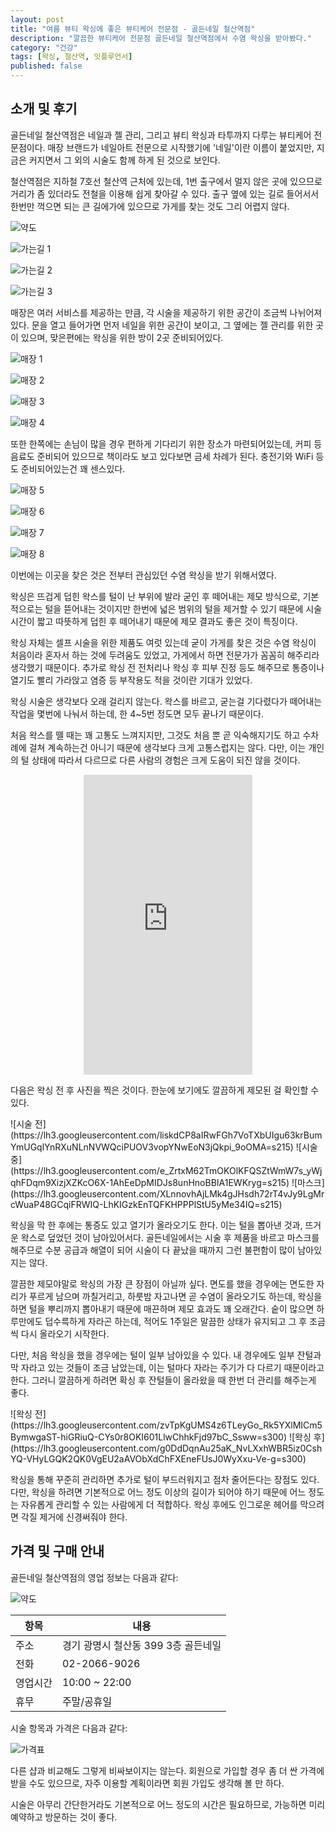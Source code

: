 ```yaml
---
layout: post
title: "여름 뷰티 왁싱에 좋은 뷰티케어 전문점 - 골든네일 철산역점"
description: "깔끔한 뷰티케어 전문점 골든네일 철산역점에서 수염 왁싱을 받아봤다."
category: "건강"
tags: [왁싱, 철산역, 잇플루언서]
published: false
---
```


## 소개 및 후기

골든네일 철산역점은
네일과 젤 관리, 그리고 뷰티 왁싱과 타투까지 다루는 뷰티케어 전문점이다.
매장 브랜드가 네일아트 전문으로 시작했기에 '네일'이란 이름이 붙었지만,
지금은 커지면서 그 외의 시술도 함께 하게 된 것으로 보인다.

철산역점은 지하철 7호선 철산역 근처에 있는데,
1번 출구에서 멀지 않은 곳에 있으므로 거리가 좀 있더라도 전철을 이용해 쉽게 찾아갈 수 있다.
출구 옆에 있는 길로 들어서서 한번만 꺽으면 되는 큰 길에가에 있으므로
가게를 찾는 것도 그리 어렵지 않다.

![약도](https://lh3.googleusercontent.com/nBhNS2xb9dUT1qrf8plPTz2IpM_vEy6U04E_XEos2XOC5vGHmwkHf_AnvtlaEj2-MWC9QxQjT23XIA)

![가는길 1](https://lh3.googleusercontent.com/HTzW0EdOOaeglpxCUfw8tCX3ymTg3Epm5FSTTNckYz8p8BCv22ZvpIvRrzmMgdprfi6sIqBZjBWZpg=s560)

![가는길 2](https://lh3.googleusercontent.com/azM5oIH-RjgJ_R8YZcTQmwcGg_pkOp7FgfIBqygEcZWGG_tPZrTjrGv3KwHqYVrp8eIGc0sgf2ea7g=s560)

![가는길 3](https://lh3.googleusercontent.com/Oi2w0TlgYRYxRaoo4aMoeQk0O-9dX4Yj_cuRJ-0MfZn_6S65kSVEiGuEZRJi1O2HbkQZYXIfOON_Nw=s560)


매장은 여러 서비스를 제공하는 만큼, 각 시술을 제공하기 위한 공간이 조금씩 나뉘어져 있다.
문을 열고 들어가면 먼저 네일을 위한 공간이 보이고,
그 옆에는 젤 관리를 위한 곳이 있으며,
맞은편에는 왁싱을 위한 방이 2곳 준비되어있다.

![매장 1](https://lh3.googleusercontent.com/7HUYna6gNce7MpeXVF6hVtOrZ3oWI6vzkI1s3pYphpuotfswjBxwvqTUU4njz9IJiJWE9SgDDCbtFA=s560)

![매장 2](https://lh3.googleusercontent.com/RzMxZkGz5WraRc7NtuPrcLRfVcEdbYU2yuCuR9JZ4uLHZQY4VY_jER8mtgEQW5QFWtTe3Wjwr_yWZQ=s560)

![매장 3](https://lh3.googleusercontent.com/QmZ3EwvlPUtFtT7bltygNzk9gL6O4Gvewefl8wk-Elm6kjZGOTUdbYgkpCY9F0ZoC7Biy_5jw82aUA=s480)

![매장 4](https://lh3.googleusercontent.com/yxMTiEjvcqbNuxbGQbjPSFK0UxGcejvxQNSptUdjBJtPeLnxuhkqyWIAZaGILvrBjhsWF0z4Vj9Jsg=s480)

또한 한쪽에는 손님이 많을 경우 편하게 기다리기 위한 장소가 마련되어있는데,
커피 등 음료도 준비되어 있으므로 책이라도 보고 있다보면 금세 차례가 된다.
충전기와 WiFi 등도 준비되어있는건 꽤 센스있다.

![매장 5](https://lh3.googleusercontent.com/6MDIlgxMS2EZ7yU-9tcNYIuAHuQg87Bba8_pqeXA9C-XkOztUTFQ4K7BNBFh5LD7hqh1l4zcpEeMGg=s560)

![매장 6](https://lh3.googleusercontent.com/5qJb3oKlqteNdiad255BH9Z-HCaRhhieHcfySq7-VSn4AbN2Hyo_ZKaCWk6TmviclNb8ztqYCxLQaw=s560)

![매장 7](https://lh3.googleusercontent.com/2e0fn6YUacnJOe-yry1lZfBi-Tjwamg8rmZkRnX4DyVV45xeHEpA3Rd2K87jheKUFTZIQmRSdkKiHA=s560)

![매장 8](https://lh3.googleusercontent.com/Ox5Pkn7VUr28rYIARrqSrT-YHBKqUWWw_I1aCNYMmJZ8k9zt06NBeT8pzDWHTSWyitqL1sGoS3HMww=s560)


이번에는 이곳을 찾은 것은 전부터 관심있던 수염 왁싱을 받기 위해서였다.

왁싱은 뜨겁게 덥힌 왁스를 털이 난 부위에 발라 굳인 후 떼어내는 제모 방식으로,
기본적으로는 털을 뜯어내는 것이지만
한번에 넓은 범위의 털을 제거할 수 있기 때문에 시술 시간이 짧고
따뜻하게 덥힌 후 떼어내기 때문에 제모 결과도 좋은 것이 특징이다.

왁싱 자체는 셀프 시술을 위한 제품도 여럿 있는데 굳이 가게를 찾은 것은
수염 왁싱이 처음이라 혼자서 하는 것에 두려움도 있었고,
가게에서 하면 전문가가 꼼꼼히 해주리라 생각했기 때문이다.
추가로 왁싱 전 전처리나 왁싱 후 피부 진정 등도 해주므로
통증이나 열기도 빨리 가라앉고 염증 등 부작용도 적을 것이란 기대가 있었다.

왁싱 시술은 생각보다 오래 걸리지 않는다.
왁스를 바르고, 굳는걸 기다렸다가 떼어내는 작업을 몇번에 나눠서 하는데,
한 4~5번 정도면 모두 끝나기 때문이다.

처음 왁스를 뗄 때는 꽤 고통도 느껴지지만,
그것도 처음 뿐 곧 익숙해지기도 하고
수차례에 걸쳐 계속하는건 아니기 때문에 생각보다 크게 고통스럽지는 않다.
다만, 이는 개인의 털 상태에 따라서 다르므로 다른 사람의 경험은 크게 도움이 되진 않을 것이다.

<center><iframe width="270" height="480" src="https://www.youtube.com/embed/cDEaqwX4Phg" frameborder="0" allow="autoplay; encrypted-media" allowfullscreen></iframe></center>

다음은 왁싱 전 후 사진을 찍은 것이다.
한눈에 보기에도 깔끔하게 제모된 걸 확인할 수 있다.

<p class="center" markdown="1">
![시술 전](https://lh3.googleusercontent.com/liskdCP8aIRwFGh7VoTXbUIgu63krBumYmUGqlYnRXuNLnNVWQciPUOV3vopYNwEoN3jQkpi_9oOMA=s215)
![시술 중](https://lh3.googleusercontent.com/e_ZrtxM62TmOKOlKFQSZtWmW7s_yWjqhFDqm9XizjXZKcO6X-1AhEeDpMIDJs8unHnoBBIA1EWKryg=s215)
![마스크](https://lh3.googleusercontent.com/XLnnovhAjLMk4gJHsdh72rT4vJy9LgMrcWuaP48GCqiFRWIQ-LhKIGzkEnTQFKHPPPlStU5yMe34IQ=s215)
</p>

왁싱을 막 한 후에는 통증도 있고 열기가 올라오기도 한다.
이는 털을 뽑아낸 것과, 뜨거운 왁스로 덮었던 것이 남아있어서다.
골든네일에서는 시술 후 제품을 바르고 마스크를 해주므로
수분 공급과 해열이 되어 시술이 다 끝났을 때까지 그런 불편함이 많이 남아있지는 않다.

깔끔한 제모야말로 왁싱의 가장 큰 장점이 아닐까 싶다.
면도를 했을 경우에는 면도한 자리가 푸르게 남으며 까칠거리고,
하룻밤 자고나면 곧 수염이 올라오기도 하는데,
왁싱을 하면 털을 뿌리까지 뽑아내기 때문에
매끈하며 제모 효과도 꽤 오래간다.
숱이 많으면 하루만에도 덥수륵하게 자라곤 하는데,
적어도 1주일은 말끔한 상태가 유지되고
그 후 조금씩 다시 올라오기 시작한다.

다만, 처음 왁싱을 했을 경우에는 털이 일부 남아있을 수 있다.
내 경우에도 일부 잔털과 막 자라고 있는 것들이 조금 남았는데,
이는 털마다 자라는 주기가 다 다르기 때문이라고 한다.
그러니 깔끔하게 하려면 확싱 후 잔털들이 올라왔을 때 한번 더 관리를 해주는게 좋다.

<p class="center" markdown="1">
![왁싱 전](https://lh3.googleusercontent.com/zvTpKgUMS4z6TLeyGo_Rk5YXlMICm5BymwgaST-hiGRiuQ-CYs0r8OKI601LlwChhkFjd97bC_Ssww=s300)
![왁싱 후](https://lh3.googleusercontent.com/g0DdDqnAu25aK_NvLXxhWBR5iz0CshYQ-VHyLGQK2QK0VgEU2aAVObXdChFXEneFUsJ0WyXxu-Ve-g=s300)
</p>

왁싱을 통해 꾸준히 관리하면 추가로 털이 부드러워지고 점차 줄어든다는 장점도 있다.
다만, 왁싱을 하려면 기본적으로 어느 정도 이상의 길이가 되어야 하기 때문에
어느 정도는 자유롭게 관리할 수 있는 사람에게 더 적합하다.
왁싱 후에도 인그로운 헤어를 막으려면 각질 제거에 신경써줘야 한다.



## 가격 및 구매 안내

골든네일 철산역점의 영업 정보는 다음과 같다:

![약도](https://lh3.googleusercontent.com/nBhNS2xb9dUT1qrf8plPTz2IpM_vEy6U04E_XEos2XOC5vGHmwkHf_AnvtlaEj2-MWC9QxQjT23XIA)

항목     | 내용
---------|--------
주소     | 경기 광명시 철산동 399 3층 골든네일
전화     | 02-2066-9026
영업시간 | 10:00 ~ 22:00
휴무     | 주말/공휴일

시술 항목과 가격은 다음과 같다:

![가격표](https://lh3.googleusercontent.com/o3ZpSGqssKRr7VehL-TzAXrPEMnBGSNBOJ8umw7G1OSRHwCjOm-OUszRU5tUGA_ShzYXcgYqfDQlLw=s560)

다른 샵과 비교해도 그렇게 비싸보이지는 않는다.
회원으로 가입할 경우 좀 더 싼 가격에 받을 수도 있으므로,
자주 이용할 계획이라면 회원 가입도 생각해 볼 만 하다.

시술은 아무리 간단한거라도 기본적으로 어느 정도의 시간은 필요하므로,
가능하면 미리 예약하고 방문하는 것이 좋다.


<center><img src='https://api.itfluencer.co.kr/inf/channel/campaign/banner?cmpgn=242&mm=1149&ch=114' alt="" /></center>

